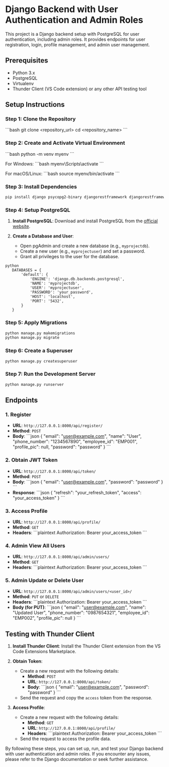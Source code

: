 
# Django Backend with User Authentication and Admin Roles

This project is a Django backend setup with PostgreSQL for user authentication, including admin roles. It provides endpoints for user registration, login, profile management, and admin user management.

## Prerequisites

- Python 3.x
- PostgreSQL
- Virtualenv
- Thunder Client (VS Code extension) or any other API testing tool

## Setup Instructions

### Step 1: Clone the Repository

\`\`\`bash
git clone <repository_url>
cd <repository_name>
\`\`\`

### Step 2: Create and Activate Virtual Environment

\`\`\`bash
python -m venv myenv
\`\`\`

For Windows:
\`\`\`bash
myenv\Scripts\activate
\`\`\`

For macOS/Linux:
\`\`\`bash
source myenv/bin/activate
\`\`\`

### Step 3: Install Dependencies

```bash
pip install django psycopg2-binary djangorestframework djangorestframework-simplejwt
```


### Step 4: Setup PostgreSQL

1. **Install PostgreSQL**: Download and install PostgreSQL from the [official website](https://www.postgresql.org/download/).

2. **Create a Database and User**:
   - Open pgAdmin and create a new database (e.g., `myprojectdb`).
   - Create a new user (e.g., `myprojectuser`) and set a password.
   - Grant all privileges to the user for the database.
```
python
   DATABASES = {
       'default': {
           'ENGINE': 'django.db.backends.postgresql',
           'NAME': 'myprojectdb',
           'USER': 'myprojectuser',
           'PASSWORD': 'your_password',
           'HOST': 'localhost',
           'PORT': '5432',
       }
   }
   ```


### Step 5:  Apply Migrations

```bash
python manage.py makemigrations
python manage.py migrate
```

### Step 6: Create a Superuser
```bash
python manage.py createsuperuser
```

### Step 7: Run the Development Server
```bash
python manage.py runserver
```

## Endpoints

### 1. Register

- **URL**: `http://127.0.0.1:8000/api/register/`
- **Method**: `POST`
- **Body**:
  \`\`\`json
  {
      "email": "user@example.com",
      "name": "User",
      "phone_number": "1234567890",
      "employee_id": "EMP001",
      "profile_pic": null,
      "password": "password"
  }
  \`\`\`

### 2. Obtain JWT Token

- **URL**: `http://127.0.0.1:8000/api/token/`
- **Method**: `POST`
- **Body**:
  \`\`\`json
  {
      "email": "user@example.com",
      "password": "password"
  }
  \`\`\`
- **Response**:
  \`\`\`json
  {
      "refresh": "your_refresh_token",
      "access": "your_access_token"
  }
  \`\`\`

### 3. Access Profile

- **URL**: `http://127.0.0.1:8000/api/profile/`
- **Method**: `GET`
- **Headers**:
  \`\`\`plaintext
  Authorization: Bearer your_access_token
  \`\`\`

### 4. Admin View All Users

- **URL**: `http://127.0.0.1:8000/api/admin/users/`
- **Method**: `GET`
- **Headers**:
  \`\`\`plaintext
  Authorization: Bearer your_access_token
  \`\`\`

### 5. Admin Update or Delete User

- **URL**: `http://127.0.0.1:8000/api/admin/users/<user_id>/`
- **Method**: `PUT` or `DELETE`
- **Headers**:
  \`\`\`plaintext
  Authorization: Bearer your_access_token
  \`\`\`
- **Body (for PUT)**:
  \`\`\`json
  {
      "email": "user@example.com",
      "name": "Updated User",
      "phone_number": "0987654321",
      "employee_id": "EMP002",
      "profile_pic": null
  }
  \`\`\`

## Testing with Thunder Client

1. **Install Thunder Client**: Install the Thunder Client extension from the VS Code Extensions Marketplace.

2. **Obtain Token**:
   - Create a new request with the following details:
     - **Method**: `POST`
     - **URL**: `http://127.0.0.1:8000/api/token/`
     - **Body**:
       \`\`\`json
       {
           "email": "user@example.com",
           "password": "password"
       }
       \`\`\`
   - Send the request and copy the `access` token from the response.

3. **Access Profile**:
   - Create a new request with the following details:
     - **Method**: `GET`
     - **URL**: `http://127.0.0.1:8000/api/profile/`
     - **Headers**:
       \`\`\`plaintext
       Authorization: Bearer your_access_token
       \`\`\`
   - Send the request to access the profile data.

By following these steps, you can set up, run, and test your Django backend with user authentication and admin roles. If you encounter any issues, please refer to the Django documentation or seek further assistance.
